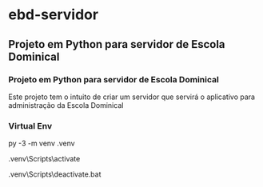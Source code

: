 # ebd-servidor

## Projeto em Python para servidor de Escola Dominical

### Projeto em Python para servidor de Escola Dominical

Este projeto tem o intuito de criar um servidor que servirá o aplicativo para administração da Escola Dominical

### Virtual Env

py -3 -m venv .venv

.venv\Scripts\activate

.venv\Scripts\deactivate.bat



